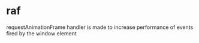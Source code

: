 # raf
requestAnimationFrame handler is made to increase performance of events fired by the window element
